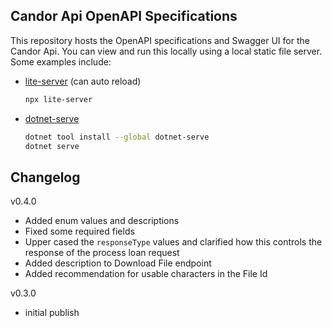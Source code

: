 ## Candor Api OpenAPI Specifications

This repository hosts the OpenAPI specifications and Swagger UI for the Candor Api. You can view and run this locally using a local static file server. Some examples include:

- [lite-server](https://github.com/johnpapa/lite-server) (can auto reload)
  ```sh
  npx lite-server
  ```
- [dotnet-serve](https://github.com/natemcmaster/dotnet-serve)
  ```sh
  dotnet tool install --global dotnet-serve
  dotnet serve
  ```

## Changelog

v0.4.0
- Added enum values and descriptions
- Fixed some required fields
- Upper cased the `responseType` values and clarified how this controls the response of the process loan request
- Added description to Download File endpoint
- Added recommendation for usable characters in the File Id

v0.3.0
- initial publish